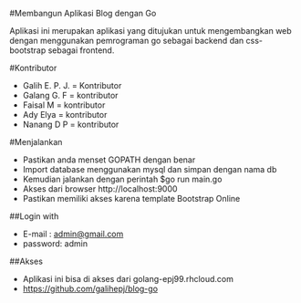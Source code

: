 #Membangun Aplikasi Blog dengan Go

Aplikasi ini merupakan aplikasi yang ditujukan untuk mengembangkan
web dengan menggunakan pemrograman go sebagai backend dan css-bootstrap sebagai frontend.

#Kontributor
- Galih E. P. J. = Kontributor
- Galang G. F = kontributor
- Faisal M = kontributor
- Ady Elya = kontributor
- Nanang D P = kontributor

#Menjalankan
- Pastikan anda menset GOPATH dengan benar
- Import database menggunakan mysql dan simpan dengan nama db
- Kemudian jalankan dengan perintah $go run main.go
- Akses dari browser http://localhost:9000
- Pastikan memiliki akses karena template Bootstrap Online

##Login with 
- E-mail  : admin@gmail.com
- password: admin

##Akses
- Aplikasi ini bisa di akses dari golang-epj99.rhcloud.com
- https://github.com/galihepj/blog-go
